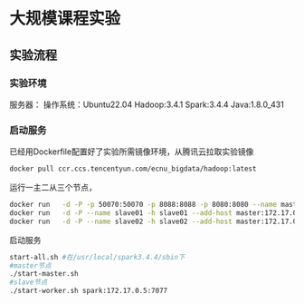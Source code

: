 # 大规模课程实验
## 实验流程
### 实验环境
服务器：
操作系统：Ubuntu22.04
Hadoop:3.4.1
Spark:3.4.4
Java:1.8.0_431
### 启动服务
已经用Dockerfile配置好了实验所需镜像环境，从腾讯云拉取实验镜像

```bash
docker pull ccr.ccs.tencentyun.com/ecnu_bigdata/hadoop:latest
```
运行一主二从三个节点，
```bash
docker run   -d -P -p 50070:50070 -p 8088:8088 -p 8080:8080 --name master -h master --add-host slave01:172.17.0.6 --add-host slave02:172.17.0.7 hadoop:latest
docker run   -d -P --name slave01 -h slave01 --add-host master:172.17.0.5 --add-host slave02:172.17.0.7  hadoop:latest
docker run   -d -P --name slave02 -h slave02 --add-host master:172.17.0.5 --add-host slave01:172.17.0.6  hadoop:latest
```
启动服务
```bash
start-all.sh #在/usr/local/spark3.4.4/sbin下
#master节点
./start-master.sh
#slave节点
./start-worker.sh spark:172.17.0.5:7077     
```

